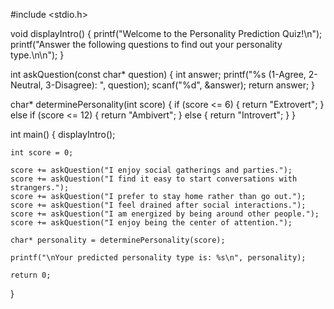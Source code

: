 #include <stdio.h>

void displayIntro() {
    printf("Welcome to the Personality Prediction Quiz!\n");
    printf("Answer the following questions to find out your personality type.\n\n");
}

int askQuestion(const char* question) {
    int answer;
    printf("%s (1-Agree, 2-Neutral, 3-Disagree): ", question);
    scanf("%d", &answer);
    return answer;
}

char* determinePersonality(int score) {
    if (score <= 6) {
        return "Extrovert";
    } else if (score <= 12) {
        return "Ambivert";
    } else {
        return "Introvert";
    }
}

int main() {
    displayIntro();

    int score = 0;

    score += askQuestion("I enjoy social gatherings and parties.");
    score += askQuestion("I find it easy to start conversations with strangers.");
    score += askQuestion("I prefer to stay home rather than go out.");
    score += askQuestion("I feel drained after social interactions.");
    score += askQuestion("I am energized by being around other people.");
    score += askQuestion("I enjoy being the center of attention.");

    char* personality = determinePersonality(score);

    printf("\nYour predicted personality type is: %s\n", personality);

    return 0;
}

